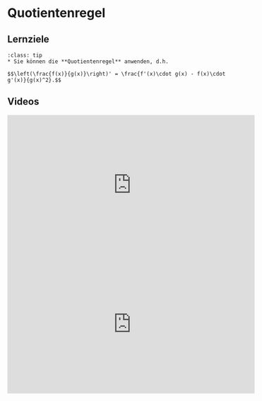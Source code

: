 # Quotientenregel

## Lernziele

```{admonition} Lernziele 
:class: tip
* Sie können die **Quotientenregel** anwenden, d.h. 

$$\left(\frac{f(x)}{g(x)}\right)' = \frac{f'(x)\cdot g(x) - f(x)\cdot g'(x)}{g(x)^2}.$$
```

## Videos

<iframe width="560" height="315" src="https://www.youtube.com/embed/ydbsCKqIbNw" title="YouTube video player" frameborder="0" allow="accelerometer; autoplay; clipboard-write; encrypted-media; gyroscope; picture-in-picture" allowfullscreen></iframe>

<iframe width="560" height="315" src="https://www.youtube.com/embed/JIxwzgTSCfY" title="YouTube video player" frameborder="0" allow="accelerometer; autoplay; clipboard-write; encrypted-media; gyroscope; picture-in-picture" allowfullscreen></iframe>